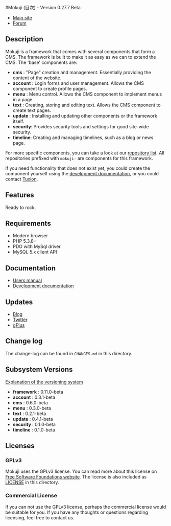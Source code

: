 #Mokuji (目次) - Version 0.27.7 Beta

* [Main site](http://mokuji.net/)
* [Forum](http://forum.mokuji.net/)


## Description

Mokuji is a framework that comes with several components that form a CMS. The framework is
built to make it as easy as we can to extend the CMS. The 'base' components are:

* __cms__     : "Page" creation and management. Essentially providing the content of the website.
* __account__ : Login forms and user management. Allows the CMS component to create profile pages.
* __menu__    : Menu control. Allows the CMS component to implement menus in a page.
* __text__    : Creating, storing and editing text. Allows the CMS component to create text pages.
* __update__  : Installing and updating other components or the framework itself.
* __security__: Provides security tools and settings for good site-wide security.
* __timeline__: Creating and managing timelines, such as a blog or news page.

For more specific components, you can take a look at our
[repository list](https://github.com/Tuxion). All repositories prefixed with `mokuji-` are
components for this framework.

If you need functionality that does not exist yet, you could create the component yourself
using the [development documentation](http://development.mokuji.org/), or you could contact
[Tuxion](http://web.tuxion.nl/).

## Features

Ready to rock.

## Requirements

* Modern browser
* PHP 5.3.8+
* PDO with MySql driver
* MySQL 5.x client API

## Documentation

* [Users manual](http://manual.mokuji.net/)
* [Development documentation](http://development.mokuji.net/)

## Updates

* [Blog](http://blog.mokuji.net/)
* [Twitter](http://twitter.com/mokujidev)
* [gPlus](https://plus.google.com/106280880423090880355/posts)


## Change log

The change-log can be found in `CHANGES.md` in this directory.

## Subsystem Versions

[Explanation of the versioning system](http://development.mokuji.org/40/versioning?menu=43)

* __framework__ : 0.11.0-beta
* __account__   : 0.3.1-beta
* __cms__       : 0.6.0-beta
* __menu__      : 0.3.0-beta
* __text__      : 0.2.1-beta
* __update__    : 0.4.1-beta
* __security__  : 0.1.0-beta
* __timeline__  : 0.1.0-beta

## Licenses

### GPLv3

Mokuji uses the GPLv3 license. You can read more about this license on [Free Software
Foundations website](http://www.gnu.org/licenses/gpl-3.0.html). The license is also
included as [LICENSE](https://raw.github.com/Tuxion/mokuji/master/LICENSE) in this
directory.

### Commercial License

If you can not use the GPLv3 license, perhaps the commercial license would be suitable for
you. If you have any thoughts or questions regarding licensing, feel free to contact us.

